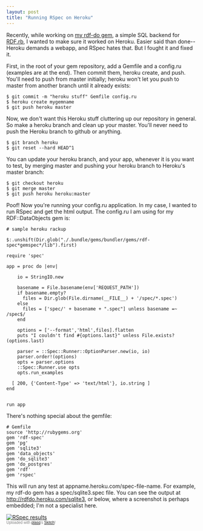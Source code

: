 ```yaml
---
layout: post
title: "Running RSpec on Heroku"
---
```

Recently, while working on [my rdf-do gem](http://github.com/bhuga/rdf-do), a simple SQL backend for [RDF.rb](http://rdf.rubyforge.org), I wanted to make sure it worked on Heroku.  Easier said than done--Heroku demands a webapp, and RSpec hates that.  But I fought it and fixed it.

First, in the root of your gem repository, add a Gemfile and a config.ru (examples are at the end).  Then commit them, heroku create, and push.  You'll need to push from master initially; heroku won't let you push to master from another branch until it already exists:

    $ git commit -m "heroku stuff" Gemfile config.ru
    $ heroku create mygemname
    $ git push heroku master

Now, we don't want this Heroku stuff cluttering up our repository in general.  So make a heroku branch and clean up your master.  You'll never need to push the Heroku branch to github or anything.

    $ git branch heroku
    $ git reset --hard HEAD^1

You can update your heroku branch, and your app, whenever it is you want to test, by merging master and pushing your heroku branch to Heroku's master branch:

    $ git checkout heroku
    $ git merge master
    $ git push heroku heroku:master

Poof! Now you're running your config.ru application.  In my case, I wanted to run RSpec and get the html output.  The config.ru I am using for my RDF::DataObjects gem is:

    # sample heroku rackup
    
    $:.unshift(Dir.glob("./.bundle/gems/bundler/gems/rdf-spec*gemspec*/lib").first)
    
    require 'spec'
    
    app = proc do |env|
    
        io = StringIO.new
      
        basename = File.basename(env['REQUEST_PATH'])
        if basename.empty?
          files = Dir.glob(File.dirname(__FILE__) + '/spec/*.spec')
        else
          files = ['spec/' + basename + ".spec"] unless basename =~ /spec$/
        end
    
        options = ['--format','html',files].flatten
        puts "I couldn't find #{options.last}" unless File.exists?(options.last)
    
        parser = ::Spec::Runner::OptionParser.new(io, io)
        parser.order!(options)
        opts = parser.options
        ::Spec::Runner.use opts
        opts.run_examples
    
      [ 200, {'Content-Type' => 'text/html'}, io.string ]
    end
    
    
    run app
 
There's nothing special about the gemfile:

    # Gemfile
    source 'http://rubygems.org'
    gem 'rdf-spec'
    gem 'pg'
    gem 'sqlite3'
    gem 'data_objects'
    gem 'do_sqlite3'
    gem 'do_postgres'
    gem 'rdf'
    gem 'rspec'


This will run any test at appname.heroku.com/spec-file-name.  For example, my rdf-do gem has a spec/sqlite3.spec file.  You can see the output at <http://rdfdo.heroku.com/sqlite3>, or below, where a screenshot is perhaps embedded; I'm not a specialist here.

<div class="thumbnail"><a href="http://skitch.com/blavender/n7djw/rspec-results"><img src="http://img.skitch.com/20100403-1jtnh4ujsqk9nc4irbc6wxjs6s.preview.jpg" alt="RSpec results" /></a><br /><span style="font-family: Lucida Grande, Trebuchet, sans-serif, Helvetica, Arial; font-size: 10px; color: #808080">Uploaded with <a href="http://plasq.com/">plasq</a>'s <a href="http://skitch.com">Skitch</a>!</span></div>

